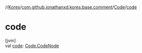 //[Kores](../../../index.md)/[com.github.jonathanxd.kores.base.comment](../index.md)/[Code](index.md)/[code](code.md)

# code

[jvm]\
val [code](code.md): [Code.CodeNode](-code-node/index.md)
